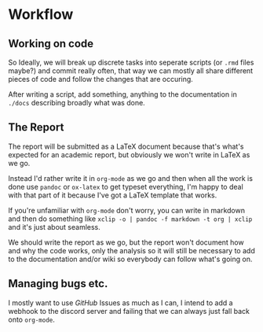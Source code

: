 # Workflow

## Working on code
So Ideally, we will break up discrete tasks into seperate scripts (or `.rmd` files maybe?) and commit really often, that way we can mostly all share different pieces of code and follow the changes that are occuring.

After writing a script, add something, anything to the documentation in `./docs` describing broadly what was done.

## The Report
The report will be submitted as a LaTeX document because that's what's expected for an academic report, but obviously we won't write in LaTeX as we go.

Instead I'd rather write it in `org-mode` as we go and then when all the work is done use `pandoc` or `ox-latex` to get typeset everything, I'm happy to deal with that part of it because I've got a LaTeX template that works.

If you're unfamiliar with `org-mode` don't worry, you can write in markdown and then do something like `xclip -o | pandoc -f markdown -t org | xclip` and it's just about seamless.

We should write the report as we go, but the report won't document how and why the code works, only the analysis so it will still be necessary to add to the documentation and/or wiki so everybody can follow what's going on.


## Managing bugs etc.
I mostly want to use *GitHub* Issues as much as I can, I intend to add a webhook to the discord server and failing that we can always just fall back onto `org-mode`.


